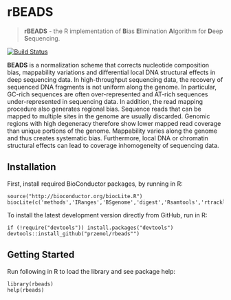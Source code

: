 rBEADS
======

>  **rBEADS** - the R implementation of <strong>B</strong>ias <strong>E</strong>limination <strong>A</strong>lgorithm for <strong>D</strong>eep <strong>S</strong>equencing.

[![Build Status](https://travis-ci.org/Przemol/rbeads.svg?branch=master)](https://travis-ci.org/Przemol/rbeads)

**BEADS** is a normalization scheme that corrects nucleotide composition bias, mappability variations and differential local DNA structural effects in deep sequencing data. In high-throughput sequencing data, the recovery of sequenced DNA fragments is not uniform along the genome. In particular, GC-rich sequences are often over-represented and AT-rich sequences under-represented in sequencing data. In addition, the read mapping procedure also generates regional bias. Sequence reads that can be mapped to multiple sites in the genome are usually discarded. Genomic regions with high degeneracy therefore show lower mapped read coverage than unique portions of the genome. Mappability varies along the genome and thus creates systematic bias. Furthermore, local DNA or chromatin structural effects can lead to coverage inhomogeneity of sequencing data.

## Installation

First, install required BioConductor packages, by running in R:
```{r}
source("http://bioconductor.org/biocLite.R")
biocLite(c('methods','IRanges','BSgenome','digest','Rsamtools','rtracklayer','GenomicRanges','Biostrings'))
```

To install the latest development version directly from GitHub, run in R:
```{r}
if (!require("devtools")) install.packages("devtools")
devtools::install_github("przemol/rbeads"")
```

## Getting Started

Run following in R to load the library and see package help:
```{r}
library(rbeads)
help(rbeads)
```
